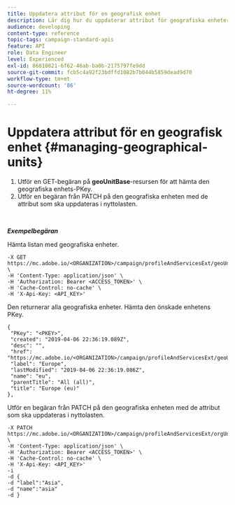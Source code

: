 ```yaml
---
title: Uppdatera attribut för en geografisk enhet
description: Lär dig hur du uppdaterar attribut för geografiska enheter med API:er
audience: developing
content-type: reference
topic-tags: campaign-standard-apis
feature: API
role: Data Engineer
level: Experienced
exl-id: 86810821-6f62-46ab-ba0b-2175797fe9dd
source-git-commit: fcb5c4a92f23bdffd1082b7b044b5859dead9d70
workflow-type: tm+mt
source-wordcount: '86'
ht-degree: 11%

---
```


# Uppdatera attribut för en geografisk enhet {#managing-geographical-units}

1. Utför en GET-begäran på **geoUnitBase**-resursen för att hämta den geografiska enhets-PKey.
1. Utför en begäran från PATCH på den geografiska enheten med de attribut som ska uppdateras i nyttolasten.

<br/>

***Exempelbegäran***

Hämta listan med geografiska enheter.

```
-X GET https://mc.adobe.io/<ORGANIZATION>/campaign/profileAndServicesExt/geoUnitBase/ \
-H 'Content-Type: application/json' \
-H 'Authorization: Bearer <ACCESS_TOKEN>' \
-H 'Cache-Control: no-cache' \
-H 'X-Api-Key: <API_KEY>'
```

Den returnerar alla geografiska enheter. Hämta den önskade enhetens PKey.

```
{
 "PKey": "<PKEY>",
 "created": "2019-04-06 22:36:19.089Z",
 "desc": "",
 "href": "https://mc.adobe.io/<ORGANIZATION>/campaign/profileAndServicesExt/geoUnitBase/<PKEY>",
 "label": "Europe",
 "lastModified": "2019-04-06 22:36:19.086Z",
 "name": "eu",
 "parentTitle": "All (all)",
 "title": "Europe (eu)"
},
```

Utför en begäran från PATCH på den geografiska enheten med de attribut som ska uppdateras i nyttolasten.

```
-X PATCH https://mc.adobe.io/<ORGANIZATION>/campaign/profileAndServicesExt/orgUnitBase/<PKEY> \
-H 'Content-Type: application/json' \
-H 'Authorization: Bearer <ACCESS_TOKEN>' \
-H 'Cache-Control: no-cache' \
-H 'X-Api-Key: <API_KEY>'
-i
-d {
-d "label":"Asia",
-d "name":"asia"
-d }
```

<!-- + réponse -->
